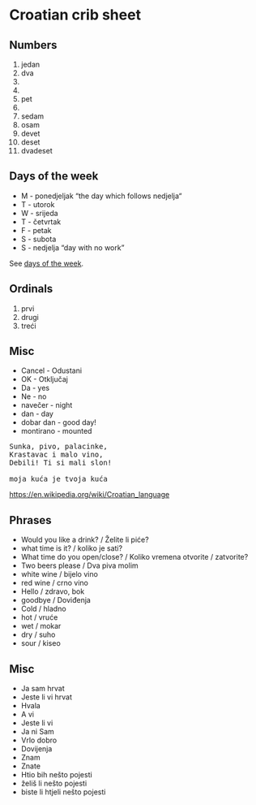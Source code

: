 # Croatian crib sheet

## Numbers
1. jedan
2. dva
3.
4.
5. pet
6.
7. sedam
8. osam
9. devet
10. deset
20. dvadeset

## Days of the week
- M - ponedjeljak “the day which follows nedjelja“
- T - utorok
- W - srijeda
- T - četvrtak
- F - petak
- S - subota
- S - nedjelja “day with no work”

See [days of the week](https://www.learncroatian.eu/blog/days-of-week-croatian).

## Ordinals
1. prvi
2. drugi
3. treći

## Misc
- Cancel - Odustani 
- OK - Otključaj
- Da - yes
- Ne - no
- navečer - night
- dan - day
- dobar dan - good day!
- montirano - mounted

<pre>
Sunka, pivo, palacinke,
Krastavac i malo vino,
Debili! Ti si mali slon!

moja kuća je tvoja kuća
</pre>

https://en.wikipedia.org/wiki/Croatian_language


## Phrases
- Would you like a drink? / Želite li piće?
- what time is it? / koliko je sati?
- What time do you open/close? / Koliko vremena otvorite / zatvorite?
- Two beers please / Dva piva molim
- white wine / bijelo vino
- red wine / crno vino
- Hello / zdravo, bok
- goodbye / Doviđenja
- Cold / hladno
- hot / vruće
- wet / mokar
- dry / suho
- sour / kiseo

## Misc
- Ja sam hrvat
- Jeste li vi hrvat
- Hvala
- A vi
- Jeste li vi
- Ja ni Sam
- Vrlo dobro
- Dovijenja
- Znam
- Znate
- Htio bih nešto pojesti
- želiš li nešto pojesti
- biste li htjeli nešto pojesti

